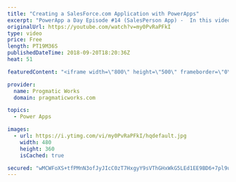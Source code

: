 ```yaml
---
title: "Creating a SalesForce.com Application with PowerApps"
excerpt: "PowerApp a Day Episode #14 (SalesPerson App) -  In this video, we'll create a new application that connects to SalesForce.com for a rep to review their leads and contacts from their phones.  Power App and Power Platform Training : https://pragmaticworks.com/training/on-demand-training  Delegatable events:"
originalUrl: https://youtube.com/watch?v=my0PvRaPFkI
type: video
price: Free
length: PT19M36S
publishedDateTime: 2018-09-20T18:20:36Z
heat: 51

featuredContent: "<iframe width=\"800\" height=\"500\" frameborder=\"0\" src=\"https://www.youtube.com/embed/my0PvRaPFkI\" allow=\"accelerometer; autoplay; encrypted-media; gyroscope; picture-in-picture\" allowfullscreen></iframe>"

provider:
  name: Progmatic Works
  domain: pragmaticworks.com

topics:
  - Power Apps

images:
  - url: https://i.ytimg.com/vi/my0PvRaPFkI/hqdefault.jpg
    width: 480
    height: 360
    isCached: true

secured: "wMCWFoXS+tfPMnN3ofJyJIcC0zT7HxgyY9sVThGHxWkG5LEd1EE9BD6+7pl9uiO2p1EHnL1MSzbz+AG+B6RgRhDLyrAj/GqUKH1FyjmPGS5tsW1L8QnTkfg4wesiErV7f1M7euW5MTDLIz9T5jguOyc5rZJMRk63WfFVGVDdW62EvpiMLl4kBwkfEfGfArszPfEA67PJFz6CAQR6x/UyX+xk4mi2pDIXBhpDBlOYswDS09k7BDFQF7tR6w3uoIFbSgQG7q9jzyspwp2VII5Y4ZfBM/44q+EJNrlpS1tWZClfVd2DFHgtxOgL4yC/GxCoCBXi4NvneMdB+DCS98dStNERr0zptazRxnTR3gKxYaiNPXysKekL3mIuKhchybHw8WLo5iVF3l0o9ASl19Mz5/PmeUX/IsPgmEqGTBWbyh8=;ZwjfY9d/s2Dnrj7ggH/SRA=="
---
```


